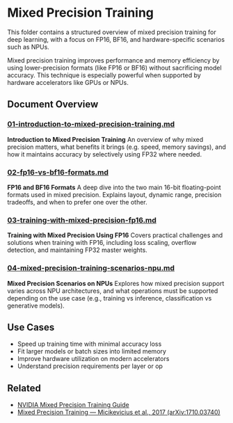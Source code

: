 # Mixed Precision Training

This folder contains a structured overview of mixed precision training for deep learning, with a focus on FP16, BF16, and hardware-specific scenarios such as NPUs.

Mixed precision training improves performance and memory efficiency by using lower-precision formats (like FP16 or BF16) without sacrificing model accuracy. This technique is especially powerful when supported by hardware accelerators like GPUs or NPUs.

## Document Overview

### [01-introduction-to-mixed-precision-training.md](01-introduction-to-mixed-precision-training.md)

**Introduction to Mixed Precision Training**
An overview of why mixed precision matters, what benefits it brings (e.g. speed, memory savings), and how it maintains accuracy by selectively using FP32 where needed.

### [02-fp16-vs-bf16-formats.md](02-fp16-vs-bf16-formats.md)

**FP16 and BF16 Formats**
A deep dive into the two main 16-bit floating-point formats used in mixed precision. Explains layout, dynamic range, precision tradeoffs, and when to prefer one over the other.

### [03-training-with-mixed-precision-fp16.md](03-training-with-mixed-precision-fp16.md)

**Training with Mixed Precision Using FP16**
Covers practical challenges and solutions when training with FP16, including loss scaling, overflow detection, and maintaining FP32 master weights.

### [04-mixed-precision-training-scenarios-npu.md](04-mixed-precision-training-scenarios-npu.md)

**Mixed Precision Scenarios on NPUs**
Explores how mixed precision support varies across NPU architectures, and what operations must be supported depending on the use case (e.g., training vs inference, classification vs generative models).

## Use Cases

- Speed up training time with minimal accuracy loss
- Fit larger models or batch sizes into limited memory
- Improve hardware utilization on modern accelerators
- Understand precision requirements per layer or op

## Related

- [NVIDIA Mixed Precision Training Guide](https://docs.nvidia.com/deeplearning/performance/mixed-precision-training/)
- [Mixed Precision Training — Micikevicius et al., 2017 (arXiv:1710.03740)](https://arxiv.org/abs/1710.03740)
